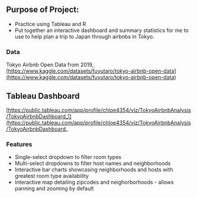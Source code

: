 ## Purpose of Project:
* Practice using Tableau and R
* Put together an interactive dashboard and summary statistics for me to use to help plan a trip to Japan through airbnbs in Tokyo.

### Data
Tokyo Airbnb Open Data from 2019, [https://www.kaggle.com/datasets/fuyutaro/tokyo-airbnb-open-data](https://www.kaggle.com/datasets/fuyutaro/tokyo-airbnb-open-data)

## Tableau Dashboard
[https://public.tableau.com/app/profile/chloe4354/viz/TokyoAirbnbAnalysis/TokyoAirbnbDashboard_1](https://public.tableau.com/app/profile/chloe4354/viz/TokyoAirbnbAnalysis/TokyoAirbnbDashboard_

### Features
* Single-select dropdown to filter room types
* Multi-select dropdowns to filter host names and neighborhoods
* Interactive bar charts showcasing neighborhoods and hosts with greatest room type availability
* Interactive map detailing zipcodes and neighorborhoods - allows panning and zooming by default